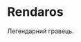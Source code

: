 # Rendaros

<player username="Rendaros" roleIcon="media" role="Гравець" warp="right" :descriptions="['Ютубер','Стрімер','Актор дубляжу']" />

Легендарний гравець.